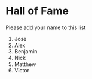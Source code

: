 # Hall of Fame
Please add your name to this list

1. Jose
2. Alex
3. Benjamin
4. Nick
5. Matthew
6. Victor
